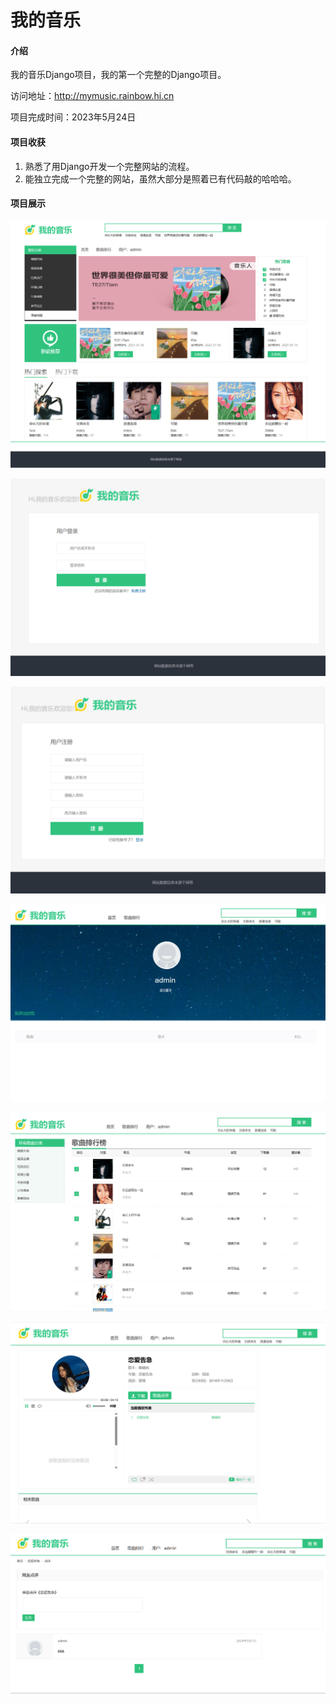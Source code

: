 # 我的音乐

#### 介绍
我的音乐Django项目，我的第一个完整的Django项目。

访问地址：<a href="http://mymusic.rainbow.hi.cn">http://mymusic.rainbow.hi.cn</a>

项目完成时间：2023年5月24日

#### 项目收获

1. 熟悉了用Django开发一个完整网站的流程。
2. 能独立完成一个完整的网站，虽然大部分是照着已有代码敲的哈哈哈。

#### 项目展示

![](md-image/%E9%A6%96%E9%A1%B5.png)

![](md-image/%E7%99%BB%E5%BD%95%E9%A1%B5.png)

![](md-image/%E6%B3%A8%E5%86%8C%E9%A1%B5.png)

![](md-image/%E4%B8%AA%E4%BA%BA%E4%B8%BB%E9%A1%B5.png)

![](md-image/%E6%AD%8C%E6%9B%B2%E6%8E%92%E8%A1%8C%E9%A1%B5.png)

![](md-image/%E6%AD%8C%E6%9B%B2%E6%92%AD%E6%94%BE%E9%A1%B5.png)

![](md-image/%E6%AD%8C%E6%9B%B2%E7%82%B9%E8%AF%84%E9%A1%B5.png)

